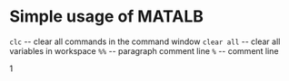 # Simple usage of MATALB

`clc` -- clear all commands in the command window
`clear all` -- clear all variables in workspace
`%%` -- paragraph comment line
`%` -- comment line

1

